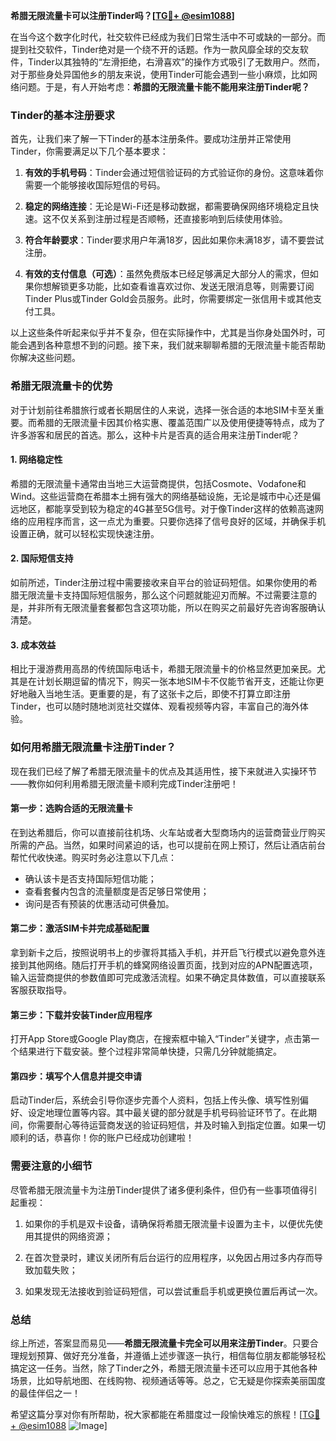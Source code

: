 **希腊无限流量卡可以注册Tinder吗？[[TG💪+ @esim1088](https://t.me/s/esim1088)]**

在当今这个数字化时代，社交软件已经成为我们日常生活中不可或缺的一部分。而提到社交软件，Tinder绝对是一个绕不开的话题。作为一款风靡全球的交友软件，Tinder以其独特的“左滑拒绝，右滑喜欢”的操作方式吸引了无数用户。然而，对于那些身处异国他乡的朋友来说，使用Tinder可能会遇到一些小麻烦，比如网络问题。于是，有人开始考虑：**希腊的无限流量卡能不能用来注册Tinder呢？**

### Tinder的基本注册要求

首先，让我们来了解一下Tinder的基本注册条件。要成功注册并正常使用Tinder，你需要满足以下几个基本要求：

1. **有效的手机号码**：Tinder会通过短信验证码的方式验证你的身份。这意味着你需要一个能够接收国际短信的号码。
   
2. **稳定的网络连接**：无论是Wi-Fi还是移动数据，都需要确保网络环境稳定且快速。这不仅关系到注册过程是否顺畅，还直接影响到后续使用体验。

3. **符合年龄要求**：Tinder要求用户年满18岁，因此如果你未满18岁，请不要尝试注册。

4. **有效的支付信息（可选）**：虽然免费版本已经足够满足大部分人的需求，但如果你想解锁更多功能，比如查看谁喜欢过你、发送无限消息等，则需要订阅Tinder Plus或Tinder Gold会员服务。此时，你需要绑定一张信用卡或其他支付工具。

以上这些条件听起来似乎并不复杂，但在实际操作中，尤其是当你身处国外时，可能会遇到各种意想不到的问题。接下来，我们就来聊聊希腊的无限流量卡能否帮助你解决这些问题。

### 希腊无限流量卡的优势

对于计划前往希腊旅行或者长期居住的人来说，选择一张合适的本地SIM卡至关重要。而希腊的无限流量卡因其价格实惠、覆盖范围广以及使用便捷等特点，成为了许多游客和居民的首选。那么，这种卡片是否真的适合用来注册Tinder呢？

#### 1. 网络稳定性

希腊的无限流量卡通常由当地三大运营商提供，包括Cosmote、Vodafone和Wind。这些运营商在希腊本土拥有强大的网络基础设施，无论是城市中心还是偏远地区，都能享受到较为稳定的4G甚至5G信号。对于像Tinder这样的依赖高速网络的应用程序而言，这一点尤为重要。只要你选择了信号良好的区域，并确保手机设置正确，就可以轻松实现快速注册。

#### 2. 国际短信支持

如前所述，Tinder注册过程中需要接收来自平台的验证码短信。如果你使用的希腊无限流量卡支持国际短信服务，那么这个问题就能迎刃而解。不过需要注意的是，并非所有无限流量套餐都包含这项功能，所以在购买之前最好先咨询客服确认清楚。

#### 3. 成本效益

相比于漫游费用高昂的传统国际电话卡，希腊无限流量卡的价格显然更加亲民。尤其是在计划长期逗留的情况下，购买一张本地SIM卡不仅能节省开支，还能让你更好地融入当地生活。更重要的是，有了这张卡之后，即使不打算立即注册Tinder，也可以随时随地浏览社交媒体、观看视频等内容，丰富自己的海外体验。

### 如何用希腊无限流量卡注册Tinder？

现在我们已经了解了希腊无限流量卡的优点及其适用性，接下来就进入实操环节——教你如何利用希腊无限流量卡顺利完成Tinder注册吧！

#### 第一步：选购合适的无限流量卡

在到达希腊后，你可以直接前往机场、火车站或者大型商场内的运营商营业厅购买所需的产品。当然，如果时间紧迫的话，也可以提前在网上预订，然后让酒店前台帮忙代收快递。购买时务必注意以下几点：

- 确认该卡是否支持国际短信功能；
- 查看套餐内包含的流量额度是否足够日常使用；
- 询问是否有预装的优惠活动可供叠加。

#### 第二步：激活SIM卡并完成基础配置

拿到新卡之后，按照说明书上的步骤将其插入手机，并开启飞行模式以避免意外连接到其他网络。随后打开手机的蜂窝网络设置页面，找到对应的APN配置选项，输入运营商提供的参数值即可完成激活流程。如果不确定具体数值，可以直接联系客服获取指导。

#### 第三步：下载并安装Tinder应用程序

打开App Store或Google Play商店，在搜索框中输入“Tinder”关键字，点击第一个结果进行下载安装。整个过程非常简单快捷，只需几分钟就能搞定。

#### 第四步：填写个人信息并提交申请

启动Tinder后，系统会引导你逐步完善个人资料，包括上传头像、填写性别偏好、设定地理位置等内容。其中最关键的部分就是手机号码验证环节了。在此期间，你需要耐心等待运营商发送的验证码短信，并及时输入到指定位置。如果一切顺利的话，恭喜你！你的账户已经成功创建啦！

### 需要注意的小细节

尽管希腊无限流量卡为注册Tinder提供了诸多便利条件，但仍有一些事项值得引起重视：

1. 如果你的手机是双卡设备，请确保将希腊无限流量卡设置为主卡，以便优先使用其提供的网络资源；
   
2. 在首次登录时，建议关闭所有后台运行的应用程序，以免因占用过多内存而导致加载失败；
   
3. 如果发现无法接收到验证码短信，可以尝试重启手机或更换位置后再试一次。

### 总结

综上所述，答案显而易见——**希腊无限流量卡完全可以用来注册Tinder**。只要合理规划预算、做好充分准备，并遵循上述步骤逐一执行，相信每位朋友都能够轻松搞定这一任务。当然，除了Tinder之外，希腊无限流量卡还可以应用于其他各种场景，比如导航地图、在线购物、视频通话等等。总之，它无疑是你探索美丽国度的最佳伴侣之一！

希望这篇分享对你有所帮助，祝大家都能在希腊度过一段愉快难忘的旅程！[[TG💪+ @esim1088](https://t.me/s/esim1088) ![Image](https://i.postimg.cc/4NQfJmqS/Snipaste-2025-05-13-00-14-12.png)]